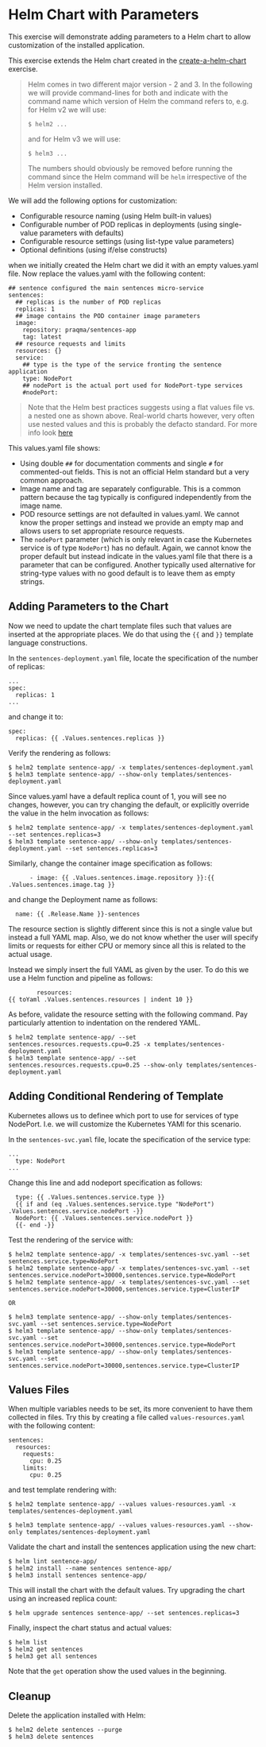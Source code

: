# Helm Chart with Parameters

This exercise will demonstrate adding parameters to a Helm chart to allow
customization of the installed application.

This exercise extends the Helm chart created in the
[create-a-helm-chart](create-a-helm-chart.md) exercise.

> Helm comes in two different major version - 2 and 3. In the following we will
> provide command-lines for both and indicate with the command name which
> version of Helm the command refers to, e.g. for Helm v2 we will use:
> ```shell
> $ helm2 ...
>```
> and for Helm v3 we will use:
> ```shell
> $ helm3 ...
>```
> The numbers should obviously be removed before running the command since the
> Helm command will be `helm` irrespective of the Helm version installed.

We will add the following options for customization:

- Configurable resource naming (using Helm built-in values)
- Configurable number of POD replicas in deployments (using single-value parameters with defaults)
- Configurable resource settings (using list-type value parameters)
- Optional definitions (using if/else constructs)

when we initially created the Helm chart we did it with an empty values.yaml
file.  Now replace the values.yaml with the following content:

```
## sentence configured the main sentences micro-service
sentences:
  ## replicas is the number of POD replicas
  replicas: 1
  ## image contains the POD container image parameters
  image:
    repository: praqma/sentences-app
    tag: latest
  ## resource requests and limits
  resources: {}
  service:
    ## type is the type of the service fronting the sentence application
    type: NodePort
    ## nodePort is the actual port used for NodePort-type services
    #nodePort:
```

> Note that the Helm best practices suggests using a flat values file vs. a
> nested one as shown above. Real-world charts however, very often use nested
> values and this is probably the defacto standard. For more info look [here](https://helm.sh/docs/topics/chart_best_practices/values/)

This values.yaml file shows:

- Using double `##` for documentation comments and single `#` for commented-out fields. This is not an official Helm standard but a very common approach.
- Image name and tag are separately configurable. This is a common pattern because the tag typically is configured independently from the image name.
- POD resource settings are not defaulted in values.yaml. We cannot know the proper settings and instead we provide an empty map and allows users to set appropriate resource requests.
- The `nodePort` parameter (which is only relevant in case the Kubernetes service is of type `NodePort`) has no default. Again, we cannot know the proper default but instead indicate in the values.yaml file that there is a parameter that can be configured. Another typically used alternative for string-type values with no good default is to leave them as empty strings.

## Adding Parameters to the Chart

Now we need to update the chart template files such that values are inserted at
the appropriate places. We do that using the `{{` and `}}` template language
constructions.

In the `sentences-deployment.yaml` file, locate the specification of the number of replicas:

```
...
spec:
  replicas: 1
...
```

and change it to:

```
spec:
  replicas: {{ .Values.sentences.replicas }}
```

Verify the rendering as follows:

```shell
$ helm2 template sentence-app/ -x templates/sentences-deployment.yaml
$ helm3 template sentence-app/ --show-only templates/sentences-deployment.yaml

```

Since values.yaml have a default replica count of 1, you will see no changes,
however, you can try changing the default, or explicitly override the value in
the helm invocation as follows:

```shell
$ helm2 template sentence-app/ -x templates/sentences-deployment.yaml --set sentences.replicas=3
$ helm3 template sentence-app/ --show-only templates/sentences-deployment.yaml --set sentences.replicas=3
```

Similarly, change the container image specification as follows:

```
      - image: {{ .Values.sentences.image.repository }}:{{ .Values.sentences.image.tag }}
```

and change the Deployment name as follows:

```
  name: {{ .Release.Name }}-sentences
```

The resource section is slightly different since this is not a single value but
instead a full YAML map. Also, we do not know whether the user will specify
limits or requests for either CPU or memory since all this is related to the
actual usage.

Instead we simply insert the full YAML as given by the user. To do this we use a
Helm function and pipeline as follows:

```
        resources:
{{ toYaml .Values.sentences.resources | indent 10 }}
```

As before, validate the resource setting with the following command. Pay
particularly attention to indentation on the rendered YAML.

```shell
$ helm2 template sentence-app/ --set sentences.resources.requests.cpu=0.25 -x templates/sentences-deployment.yaml
$ helm3 template sentence-app/ --set sentences.resources.requests.cpu=0.25 --show-only templates/sentences-deployment.yaml
```

## Adding Conditional Rendering of Template

Kubernetes allows us to definee which port to use for services of type
NodePort. I.e. we will customize the Kubernetes YAMl for this scenario.

In the `sentences-svc.yaml` file, locate the specification of the service type:

```
...
  type: NodePort
...
```

Change this line and add nodeport specification as follows:

```
  type: {{ .Values.sentences.service.type }}
  {{ if and (eq .Values.sentences.service.type "NodePort") .Values.sentences.service.nodePort -}}
  NodePort: {{ .Values.sentences.service.nodePort }}
  {{- end -}}
```

Test the rendering of the service with:

```shell
$ helm2 template sentence-app/ -x templates/sentences-svc.yaml --set sentences.service.type=NodePort
$ helm2 template sentence-app/ -x templates/sentences-svc.yaml --set sentences.service.nodePort=30000,sentences.service.type=NodePort
$ helm2 template sentence-app/ -x templates/sentences-svc.yaml --set sentences.service.nodePort=30000,sentences.service.type=ClusterIP

OR

$ helm3 template sentence-app/ --show-only templates/sentences-svc.yaml --set sentences.service.type=NodePort
$ helm3 template sentence-app/ --show-only templates/sentences-svc.yaml --set sentences.service.nodePort=30000,sentences.service.type=NodePort
$ helm3 template sentence-app/ --show-only templates/sentences-svc.yaml --set sentences.service.nodePort=30000,sentences.service.type=ClusterIP

```

## Values Files

When multiple variables needs to be set, its more convenient to have them
collected in files. Try this by creating a file called `values-resources.yaml`
with the following content:

```
sentences:
  resources:
    requests:
      cpu: 0.25
    limits:
      cpu: 0.25
```

and test template rendering with:

```shell
$ helm2 template sentence-app/ --values values-resources.yaml -x templates/sentences-deployment.yaml

$ helm3 template sentence-app/ --values values-resources.yaml --show-only templates/sentences-deployment.yaml

```

Validate the chart and install the sentences application using the new chart:

```shell
$ helm lint sentence-app/
$ helm2 install --name sentences sentence-app/
$ helm3 install sentences sentence-app/
```

This will install the chart with the default values. Try upgrading the chart
using an increased replica count:

```shell
$ helm upgrade sentences sentence-app/ --set sentences.replicas=3
```

Finally, inspect the chart status and actual values:

```shell
$ helm list
$ helm2 get sentences
$ helm3 get all sentences

```

Note that the `get` operation show the used values in the beginning.

## Cleanup

Delete the application installed with Helm:

```shell
$ helm2 delete sentences --purge
$ helm3 delete sentences
```
